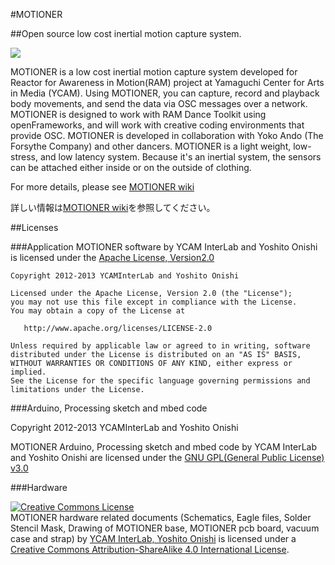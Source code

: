 #MOTIONER

##Open source low cost inertial motion capture system.

![](https://github.com/YCAMInterlab/MOTIONER/wiki/res/Home/MOTIONER.jpg)

MOTIONER is a low cost inertial motion capture system developed for Reactor for Awareness in Motion(RAM) project at Yamaguchi Center for Arts in Media (YCAM). Using MOTIONER, you can capture, record and playback body movements, and send the data via OSC messages over a network. MOTIONER is designed to work with RAM Dance Toolkit using openFrameworks, and will work with creative coding environments that provide OSC. MOTIONER is developed in collaboration with Yoko Ando (The Forsythe Company) and other dancers. MOTIONER is a light weight, low-stress, and low latency system. Because it's an inertial system, the sensors can be attached either inside or on the outside of clothing.

For more details, please see [MOTIONER wiki](https://github.com/YCAMInterlab/MOTIONER/wiki/)

詳しい情報は[MOTIONER wiki](https://github.com/YCAMInterlab/MOTIONER/wiki/)を参照してください。

##Licenses

###Application
MOTIONER software by YCAM InterLab and Yoshito Onishi is licensed under the 
[Apache License, Version2.0](http://www.apache.org/licenses/LICENSE-2.0.html)

    Copyright 2012-2013 YCAMInterLab and Yoshito Onishi

    Licensed under the Apache License, Version 2.0 (the "License");
    you may not use this file except in compliance with the License.
    You may obtain a copy of the License at

       http://www.apache.org/licenses/LICENSE-2.0

    Unless required by applicable law or agreed to in writing, software
    distributed under the License is distributed on an "AS IS" BASIS,
    WITHOUT WARRANTIES OR CONDITIONS OF ANY KIND, either express or implied.
    See the License for the specific language governing permissions and
    limitations under the License.

###Arduino, Processing sketch and mbed code

Copyright 2012-2013 YCAMInterLab and Yoshito Onishi

MOTIONER Arduino, Processing sketch and mbed code by YCAM InterLab and Yoshito Onishi are licensed under the 
[GNU GPL(General Public License) v3.0](http://www.gnu.org/licenses/gpl.html)

###Hardware

<a rel="license" href="http://creativecommons.org/licenses/by-sa/4.0/"><img alt="Creative Commons License" style="border-width:0" src="http://i.creativecommons.org/l/by-sa/4.0/80x15.png" /></a><br /><span xmlns:dct="http://purl.org/dc/terms/" property="dct:title">MOTIONER hardware related documents (Schematics, Eagle files, Solder Stencil Mask, Drawing of MOTIONER base, MOTIONER pcb board, vacuum case and strap)</span> by <a xmlns:cc="http://creativecommons.org/ns#" href="http://interlab.ycam.jp/projects/ram" property="cc:attributionName" rel="cc:attributionURL">YCAM InterLab, Yoshito Onishi</a> is licensed under a <a rel="license" href="http://creativecommons.org/licenses/by-sa/4.0/">Creative Commons Attribution-ShareAlike 4.0 International License</a>.

